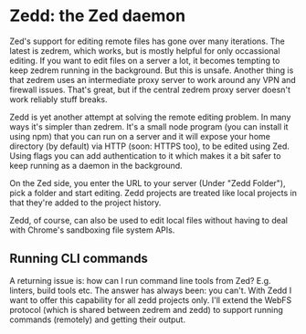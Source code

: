 Zedd: the Zed daemon
====================

Zed's support for editing remote files has gone over many iterations. The latest is zedrem, which works, but is mostly helpful for only occassional editing. If you want to edit files on a server a lot, it becomes tempting to keep zedrem running in the background. But this is unsafe. Another thing is that zedrem uses an intermediate proxy server to work around any VPN and firewall issues. That's great, but if the central zedrem proxy server doesn't work reliably stuff breaks.

Zedd is yet another attempt at solving the remote editing problem. In many ways it's simpler than zedrem. It's a small node program (you can install it using npm) that you can run on a server and it will expose your home directory (by default) via HTTP (soon: HTTPS too), to be edited using Zed. Using flags you can add authentication to it which makes it a bit safer to keep running as a daemon in the background.

On the Zed side, you enter the URL to your server (Under "Zedd Folder"), pick a folder and start editing. Zedd projects are treated like local projects in that they're added to the project history.

Zedd, of course, can also be used to edit local files without having to deal with Chrome's sandboxing file system APIs.

Running CLI commands
--------------------

A returning issue is: how can I run command line tools from Zed? E.g. linters, build tools etc. The answer has always been: you can't. With Zedd I want to offer this capability for all zedd projects only. I'll extend the WebFS protocol (which is shared between zedrem and zedd) to support running commands (remotely) and getting their output.
